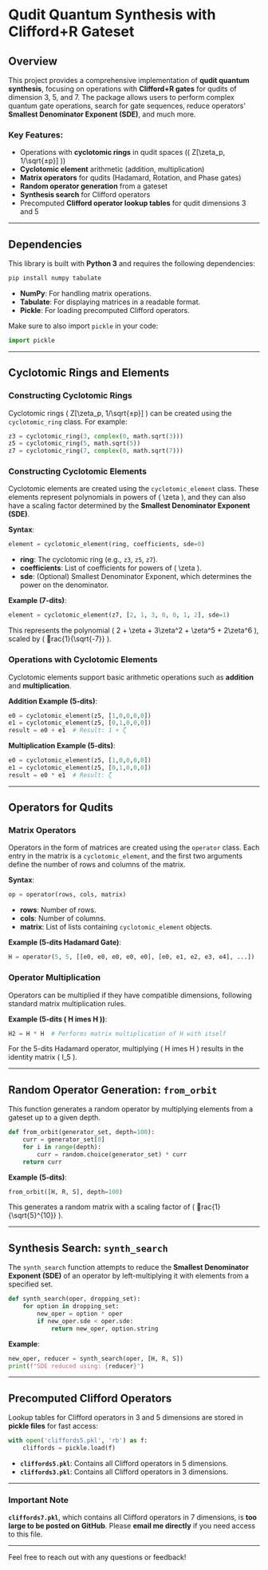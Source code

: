 # Qudit Quantum Synthesis with Clifford+R Gateset

## Overview

This project provides a comprehensive implementation of **qudit quantum synthesis**, focusing on operations with **Clifford+R gates** for qudits of dimension 3, 5, and 7. The package allows users to perform complex quantum gate operations, search for gate sequences, reduce operators' **Smallest Denominator Exponent (SDE)**, and much more.

### Key Features:
- Operations with **cyclotomic rings** in qudit spaces (\( Z[\zeta_p, 1/\sqrt{±p}] \))
- **Cyclotomic element** arithmetic (addition, multiplication)
- **Matrix operators** for qudits (Hadamard, Rotation, and Phase gates)
- **Random operator generation** from a gateset
- **Synthesis search** for Clifford operators
- Precomputed **Clifford operator lookup tables** for qudit dimensions 3 and 5

---

## Dependencies

This library is built with **Python 3** and requires the following dependencies:

```bash
pip install numpy tabulate
```

- **NumPy**: For handling matrix operations.
- **Tabulate**: For displaying matrices in a readable format.
- **Pickle**: For loading precomputed Clifford operators.

Make sure to also import `pickle` in your code:

```python
import pickle
```

---

## Cyclotomic Rings and Elements

### Constructing Cyclotomic Rings

Cyclotomic rings \( Z[\zeta_p, 1/\sqrt{±p}] \) can be created using the `cyclotomic_ring` class. For example:

```python
z3 = cyclotomic_ring(3, complex(0, math.sqrt(3)))
z5 = cyclotomic_ring(5, math.sqrt(5))
z7 = cyclotomic_ring(7, complex(0, math.sqrt(7)))
```

### Constructing Cyclotomic Elements

Cyclotomic elements are created using the `cyclotomic_element` class. These elements represent polynomials in powers of \( \zeta \), and they can also have a scaling factor determined by the **Smallest Denominator Exponent (SDE)**.

**Syntax**:
```python
element = cyclotomic_element(ring, coefficients, sde=0)
```

- **ring**: The cyclotomic ring (e.g., `z3`, `z5`, `z7`).
- **coefficients**: List of coefficients for powers of \( \zeta \).
- **sde**: (Optional) Smallest Denominator Exponent, which determines the power on the denominator.

**Example (7-dits)**:
```python
element = cyclotomic_element(z7, [2, 1, 3, 0, 0, 1, 2], sde=1)
```
This represents the polynomial \( 2 + \zeta + 3\zeta^2 + \zeta^5 + 2\zeta^6 \), scaled by \( rac{1}{\sqrt{-7}} \).

### Operations with Cyclotomic Elements

Cyclotomic elements support basic arithmetic operations such as **addition** and **multiplication**.

**Addition Example (5-dits)**:
```python
e0 = cyclotomic_element(z5, [1,0,0,0,0])
e1 = cyclotomic_element(z5, [0,1,0,0,0])
result = e0 + e1  # Result: 1 + ζ
```

**Multiplication Example (5-dits)**:
```python
e0 = cyclotomic_element(z5, [1,0,0,0,0])
e1 = cyclotomic_element(z5, [0,1,0,0,0])
result = e0 * e1  # Result: ζ
```

---

## Operators for Qudits

### Matrix Operators

Operators in the form of matrices are created using the `operator` class. Each entry in the matrix is a `cyclotomic_element`, and the first two arguments define the number of rows and columns of the matrix.

**Syntax**:
```python
op = operator(rows, cols, matrix)
```

- **rows**: Number of rows.
- **cols**: Number of columns.
- **matrix**: List of lists containing `cyclotomic_element` objects.

**Example (5-dits Hadamard Gate)**:
```python
H = operator(5, 5, [[e0, e0, e0, e0, e0], [e0, e1, e2, e3, e4], ...])
```

### Operator Multiplication

Operators can be multiplied if they have compatible dimensions, following standard matrix multiplication rules.

**Example (5-dits \( H 	imes H \))**:
```python
H2 = H * H  # Performs matrix multiplication of H with itself
```
For the 5-dits Hadamard operator, multiplying \( H 	imes H \) results in the identity matrix \( I_5 \).

---

## Random Operator Generation: `from_orbit`

This function generates a random operator by multiplying elements from a gateset up to a given depth.

```python
def from_orbit(generator_set, depth=100):
    curr = generator_set[0]
    for i in range(depth):
        curr = random.choice(generator_set) * curr
    return curr
```

**Example (5-dits)**:
```python
from_orbit([H, R, S], depth=100)
```
This generates a random matrix with a scaling factor of \( rac{1}{\sqrt{5}^{10}} \).

---

## Synthesis Search: `synth_search`

The `synth_search` function attempts to reduce the **Smallest Denominator Exponent (SDE)** of an operator by left-multiplying it with elements from a specified set.

```python
def synth_search(oper, dropping_set):
    for option in dropping_set:
        new_oper = option * oper
        if new_oper.sde < oper.sde:
            return new_oper, option.string
```

**Example**:
```python
new_oper, reducer = synth_search(oper, [H, R, S])
print(f"SDE reduced using: {reducer}")
```

---

## Precomputed Clifford Operators

Lookup tables for Clifford operators in 3 and 5 dimensions are stored in **pickle files** for fast access:

```python
with open('cliffords5.pkl', 'rb') as f:
    cliffords = pickle.load(f)
```

- **`cliffords5.pkl`**: Contains all Clifford operators in 5 dimensions.
- **`cliffords3.pkl`**: Contains all Clifford operators in 3 dimensions.

---

### Important Note

**`cliffords7.pkl`**, which contains all Clifford operators in 7 dimensions, is **too large to be posted on GitHub**. Please **email me directly** if you need access to this file.

---

Feel free to reach out with any questions or feedback!

